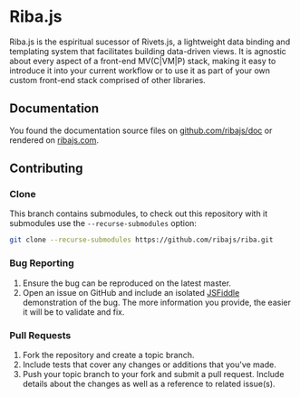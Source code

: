 # Riba.js

Riba.js is the espiritual sucessor of Rivets.js, a lightweight data binding and templating system that facilitates building data-driven views. It is agnostic about every aspect of a front-end MV(C|VM|P) stack, making it easy to introduce it into your current workflow or to use it as part of your own custom front-end stack comprised of other libraries.

## Documentation

You found the documentation source files on [github.com/ribajs/doc](https://github.com/ribajs/doc/tree/master/doc) or rendered on [ribajs.com](https://ribajs.com/).

## Contributing

### Clone

This branch contains submodules, to check out this repository with it submodules use the `--recurse-submodules` option:

```bash
git clone --recurse-submodules https://github.com/ribajs/riba.git
```

### Bug Reporting

1. Ensure the bug can be reproduced on the latest master.
2. Open an issue on GitHub and include an isolated [JSFiddle](http://jsfiddle.net/) demonstration of the bug. The more information you provide, the easier it will be to validate and fix.

### Pull Requests

1. Fork the repository and create a topic branch.
2. Include tests that cover any changes or additions that you've made.
3. Push your topic branch to your fork and submit a pull request. Include details about the changes as well as a reference to related issue(s).
